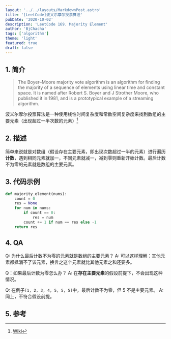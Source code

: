 ```yaml
---
layout: '../../layouts/MarkdownPost.astro'
title: '[LeetCode]波义尔摩尔投票算法'
pubDate: '2020-10-02'
description: 'LeetCode 169. Majority Element'
author: 'BjChacha'
tags: ['algorithm']
theme: 'light'
featured: true
draft: false
---
```


## 1. 简介

> The Boyer–Moore majority vote algorithm is an algorithm for finding the majority of a sequence of elements using linear time and constant space. It is named after Robert S. Boyer and J Strother Moore, who published it in 1981, and is a prototypical example of a streaming algorithm.

波义尔摩尔投票算法是一种使用线性时间复杂度和常数空间复杂度来找到数组的主要元素（出现超过一半次数的元素）[^1]

## 2. 描述

简单来说就是对数组（假设存在主要元素，即出现次数超过一半的元素）进行遍历**计数**，遇到相同元素就加一，不同元素就减一，减到零则重新开始计数。最后计数不为零的元素就是数组的主要元素。

## 3. 代码示例

```python
def majority_element(nums):
    count = 0
    res = None
    for num in nums:
        if count == 0:
            res = num
        count += 1 if num == res else -1
    return res
```

## 4. QA

Q: 为什么最后计数不为零的元素就是数组的主要元素？
A: 可以这样理解：其他元素都抵消不了该元素，换言之这个元素就比其他元素之和还要多。

Q：如果最后计数为零怎么办？
A: 在**存在主要元素**的假设前提下，不会出现这种情况。

Q: 在例子`[1, 2, 3, 4, 5, 5, 5]`中，最后计数不为零，但 5 不是主要元素。
A: 同上，不符合假设前提。

## 5. 参考

[^1]: [Wiki](https://en.wikipedia.org/wiki/Boyer%E2%80%93Moore_majority_vote_algorithm)
